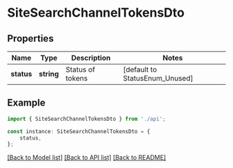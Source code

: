 # SiteSearchChannelTokensDto


## Properties

Name | Type | Description | Notes
------------ | ------------- | ------------- | -------------
**status** | **string** | Status of tokens | [default to StatusEnum_Unused]

## Example

```typescript
import { SiteSearchChannelTokensDto } from './api';

const instance: SiteSearchChannelTokensDto = {
    status,
};
```

[[Back to Model list]](../README.md#documentation-for-models) [[Back to API list]](../README.md#documentation-for-api-endpoints) [[Back to README]](../README.md)
